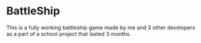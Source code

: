 # BattleShip
This is a fully working battleship game made by me and 3 other developers as a part of a school project that lasted 3 months.
